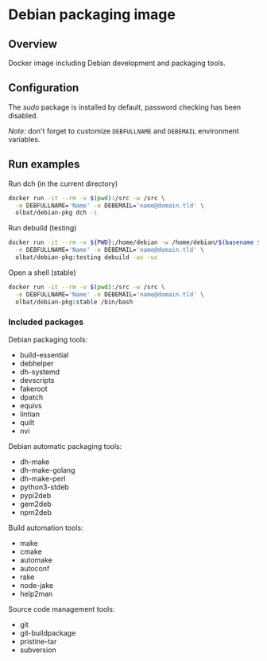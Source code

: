 # Debian packaging image

## Overview
Docker image including Debian development and packaging tools.

## Configuration
The _sudo_ package is installed by default, password checking has been disabled.

_Note:_ don't forget to customize `DEBFULLNAME` and `DEBEMAIL` environment variables.

## Run examples
Run dch (in the current directory)
```bash
docker run -it --rm -v $(pwd):/src -w /src \
  -e DEBFULLNAME='Name' -e DEBEMAIL='name@domain.tld' \
  olbat/debian-pkg dch -i
```

Run debuild (testing)
```bash
docker run -it --rm -v ${PWD}:/home/debian -w /home/debian/$(basename $PWD) \
  -e DEBFULLNAME='Name' -e DEBEMAIL='name@domain.tld' \
  olbat/debian-pkg:testing debuild -us -uc
```

Open a shell (stable)
```bash
docker run -it --rm -v $(pwd):/src -w /src \
  -e DEBFULLNAME='Name' -e DEBEMAIL='name@domain.tld' \
  olbat/debian-pkg:stable /bin/bash
```

### Included packages

Debian packaging tools:
* build-essential
* debhelper
* dh-systemd
* devscripts
* fakeroot
* dpatch
* equivs
* lintian
* quilt
* nvi

Debian automatic packaging tools:
* dh-make
* dh-make-golang
* dh-make-perl
* python3-stdeb
* pypi2deb
* gem2deb
* npm2deb

Build automation tools:
* make
* cmake
* automake
* autoconf
* rake
* node-jake
* help2man

Source code management tools:
* git
* git-buildpackage
* pristine-tar
* subversion
